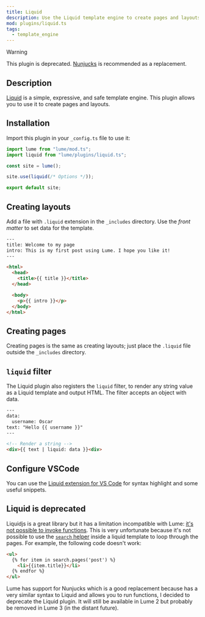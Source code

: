 ```yaml
---
title: Liquid
description: Use the Liquid template engine to create pages and layouts
mod: plugins/liquid.ts
tags:
  - template_engine
---
```


> [!warning]
>
> This plugin is deprecated. [Nunjucks](./nunjucks.md) is recommended as a
> replacement.

## Description

[Liquid](https://liquidjs.com/) is a simple, expressive, and safe template
engine. This plugin allows you to use it to create pages and layouts.

## Installation

Import this plugin in your `_config.ts` file to use it:

```js
import lume from "lume/mod.ts";
import liquid from "lume/plugins/liquid.ts";

const site = lume();

site.use(liquid(/* Options */));

export default site;
```

## Creating layouts

Add a file with `.liquid` extension in the `_includes` directory. Use the _front
matter_ to set data for the template.

```html
---
title: Welcome to my page
intro: This is my first post using Lume. I hope you like it!
---

<html>
  <head>
    <title>{{ title }}</title>
  </head>

  <body>
    <p>{{ intro }}</p>
  </body>
</html>
```

## Creating pages

Creating pages is the same as creating layouts; just place the `.liquid` file
outside the `_includes` directory.

## `liquid` filter

The Liquid plugin also registers the `liquid` filter, to render any string value
as a Liquid template and output HTML. The filter accepts an object with data.

```html
---
data:
  username: Oscar
text: "Hello {{ username }}"
---

<!-- Render a string -->
<div>{{ text | liquid: data }}<div>
```

## Configure VSCode

You can use the
[Liquid extension for VS Code](https://marketplace.visualstudio.com/items?itemName=sissel.shopify-liquid)
for syntax highlight and some useful snippets.

## Liquid is deprecated

Liquidjs is a great library but it has a limitation incompatible with Lume:
[it's not possible to invoke functions](https://github.com/harttle/liquidjs/discussions/580).
This is very unfortunate because it's not possible to use the
[`search` helper](../docs/core/searching.md) inside a liquid template to loop
through the pages. For example, the following code doesn't work:

```html
<ul>
  {% for item in search.pages('post') %}
    <li>{{item.title}}</li>
  {% endfor %}
</ul>
```

Lume has support for Nunjucks which is a good replacement because has a very
similar syntax to Liquid and allows you to run functions, I decided to deprecate
the Liquid plugin. It will still be available in Lume 2 but probably be removed
in Lume 3 (in the distant future).
